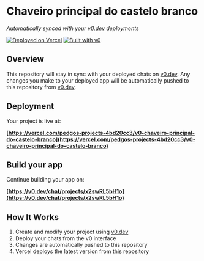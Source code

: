 # Chaveiro principal do castelo branco

*Automatically synced with your [v0.dev](https://v0.dev) deployments*

[![Deployed on Vercel](https://img.shields.io/badge/Deployed%20on-Vercel-black?style=for-the-badge&logo=vercel)](https://vercel.com/pedgos-projects-4bd20cc3/v0-chaveiro-principal-do-castelo-branco)
[![Built with v0](https://img.shields.io/badge/Built%20with-v0.dev-black?style=for-the-badge)](https://v0.dev/chat/projects/x2swRL5bH1o)

## Overview

This repository will stay in sync with your deployed chats on [v0.dev](https://v0.dev).
Any changes you make to your deployed app will be automatically pushed to this repository from [v0.dev](https://v0.dev).

## Deployment

Your project is live at:

**[https://vercel.com/pedgos-projects-4bd20cc3/v0-chaveiro-principal-do-castelo-branco](https://vercel.com/pedgos-projects-4bd20cc3/v0-chaveiro-principal-do-castelo-branco)**

## Build your app

Continue building your app on:

**[https://v0.dev/chat/projects/x2swRL5bH1o](https://v0.dev/chat/projects/x2swRL5bH1o)**

## How It Works

1. Create and modify your project using [v0.dev](https://v0.dev)
2. Deploy your chats from the v0 interface
3. Changes are automatically pushed to this repository
4. Vercel deploys the latest version from this repository